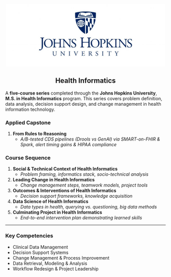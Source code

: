 <p align="center">
  <img 
    src="https://github.com/sobcza11/Health-Informatics-JH/blob/main/_supporting/johns_hops.jpg" 
    alt="Johns Hopkins Logo"
    width="500"
  />
</p>
<h2 align="center">Health Informatics</h2>

A **five-course series** completed through the **Johns Hopkins University**, **M.S. in  Health Informatics** program. This series covers problem definition, data analysis, decision support design, and change management in health information technology.

### Applied Capstone

1. **From Rules to Reasoning**  
   - <i>A/B-tested CDS pipelines (Drools vs GenAI) via SMART-on-FHIR & Spark, alert timing gains & HIPAA compliance</i>

### Course Sequence

1. **Social & Technical Context of Health Informatics**  
   - <i>Problem framing, informatics stack, socio-technical analysis</i>  
2. **Leading Change in Health Informatics**  
   - <i>Change management steps, teamwork models, project tools</i> 
3. **Outcomes & Interventions of Health Informatics**  
   - <i>Decision support frameworks, knowledge acquisition</i>
4. **Data Science of Health Informatics**  
   - <i>Data types in health, querying vs. questioning, big data methods</i>
5. **Culminating Project in Health Informatics**  
   - <i>End-to-end intervention plan demonstrating learned skills</i>

---

### Key Competencies

- Clinical Data Management  
- Decision Support Systems  
- Change Management & Process Improvement  
- Data Retrieval, Modeling & Analysis  
- Workflow Redesign & Project Leadership  



